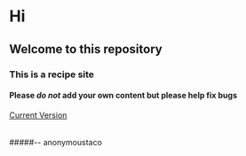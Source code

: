 # Hi
## Welcome to this repository
### This is a recipe site
#### Please _do not_ add your own content but please help fix bugs
[Current Version](https://anonymoustaco.github.io)
> ######

#####-- anonymoustaco
